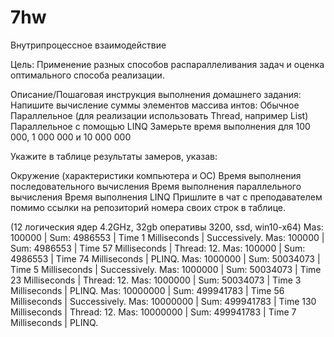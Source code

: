 # 7hw

Внутрипроцессное взаимодействие 

Цель:
Применение разных способов распараллеливания задач и оценка оптимального способа реализации.

Описание/Пошаговая инструкция выполнения домашнего задания:
Напишите вычисление суммы элементов массива интов:
Обычное
Параллельное (для реализации использовать Thread, например List)
Параллельное с помощью LINQ
Замерьте время выполнения для 100 000, 1 000 000 и 10 000 000

Укажите в таблице результаты замеров, указав:

Окружение (характеристики компьютера и ОС)
Время выполнения последовательного вычисления
Время выполнения параллельного вычисления
Время выполнения LINQ
Пришлите в чат с преподавателем помимо ссылки на репозиторий номера своих строк в таблице.


(12 логическия ядер 4.2GHz, 32gb оперативы 3200, ssd, win10-x64)
Mas: 100000   | Sum: 4986553   | Time 1 Milliseconds   | Successively.
Mas: 100000   | Sum: 4986553   | Time 57 Milliseconds  | Thread: 12.
Mas: 100000   | Sum: 4986553   | Time 74 Milliseconds  | PLINQ.
Mas: 1000000  | Sum: 50034073  | Time 5 Milliseconds   | Successively.
Mas: 1000000  | Sum: 50034073  | Time 23 Milliseconds  | Thread: 12.
Mas: 1000000  | Sum: 50034073  | Time 3 Milliseconds   | PLINQ.
Mas: 10000000 | Sum: 499941783 | Time 56 Milliseconds  | Successively.
Mas: 10000000 | Sum: 499941783 | Time 130 Milliseconds | Thread: 12.
Mas: 10000000 | Sum: 499941783 | Time 7 Milliseconds   | PLINQ.